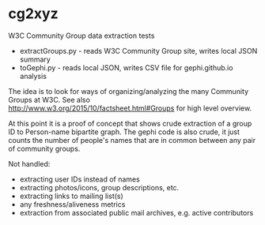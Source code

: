 # cg2xyz

W3C Community Group data extraction tests

* extractGroups.py - reads W3C Community Group site, writes local JSON summary
* toGephi.py - reads local JSON, writes CSV file for gephi.github.io analysis

The idea is to look for ways of organizing/analyzing the many Community Groups 
at W3C. See also http://www.w3.org/2015/10/factsheet.html#Groups for high level
overview. 

At this point it is a proof of concept that shows crude extraction of a 
group ID to Person-name bipartite graph. The gephi code is also crude, it just
counts the number of people's names that are in common between any pair of 
community groups.

Not handled:

* extracting user IDs instead of names
* extracting photos/icons, group descriptions, etc.
* extracting links to mailing list(s)
* any freshness/aliveness metrics
* extraction from associated public mail archives, e.g. active contributors

